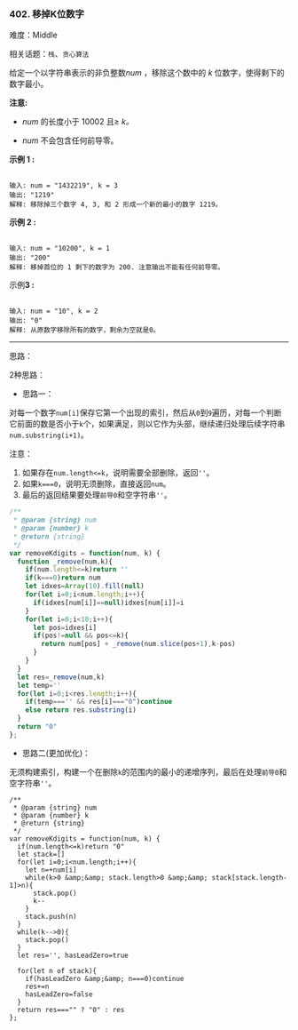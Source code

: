 ### 402. 移掉K位数字

难度：Middle

相关话题：`栈`、`贪心算法`

给定一个以字符串表示的非负整数*num* ，移除这个数中的 *k* 位数字，使得剩下的数字最小。



**注意:** 




* *num*  的长度小于 10002 且&ge; *k。*

* *num*  不会包含任何前导零。





**示例 1 :** 



```

输入: num = "1432219", k = 3
输出: "1219"
解释: 移除掉三个数字 4, 3, 和 2 形成一个新的最小的数字 1219。
```


**示例 2 :** 



```

输入: num = "10200", k = 1
输出: "200"
解释: 移掉首位的 1 剩下的数字为 200. 注意输出不能有任何前导零。
```


示例**3 :** 



```

输入: num = "10", k = 2
输出: "0"
解释: 从原数字移除所有的数字，剩余为空就是0。
```



-----

思路：

2种思路：

* 思路一：

对每一个数字`num[i]`保存它第一个出现的索引，然后从`0`到`9`遍历，对每一个判断它前面的数是否小于`k`个，如果满足，则以它作为头部，继续递归处理后续字符串`num.substring(i+1)`。

注意：

1. 如果存在`num.length<=k`，说明需要全部删除，返回`''`。
2. 如果`k===0`，说明无须删除，直接返回`num`。
3. 最后的返回结果要处理`前导0`和空字符串`''`。

```js
/**
 * @param {string} num
 * @param {number} k
 * @return {string}
 */
var removeKdigits = function(num, k) {
  function _remove(num,k){
    if(num.length<=k)return ''
    if(k===0)return num
    let idxes=Array(10).fill(null)
    for(let i=0;i<num.length;i++){
      if(idxes[num[i]]==null)idxes[num[i]]=i
    }
    for(let i=0;i<10;i++){
      let pos=idxes[i]
      if(pos!=null && pos<=k){
        return num[pos] + _remove(num.slice(pos+1),k-pos)
      }
    }    
  }
  let res=_remove(num,k)
  let temp=''
  for(let i=0;i<res.length;i++){
    if(temp==='' && res[i]==="0")continue
    else return res.substring(i)
  }
  return "0"
};
```
  
* 思路二(更加优化)：

无须构建索引，构建一个在删除`k`的范围内的最小的递增序列，最后在处理`前导0`和空字符串`''`。

```
/**
 * @param {string} num
 * @param {number} k
 * @return {string}
 */
var removeKdigits = function(num, k) {
  if(num.length<=k)return "0"
  let stack=[]
  for(let i=0;i<num.length;i++){
    let n=+num[i]
    while(k>0 &amp;&amp; stack.length>0 &amp;&amp; stack[stack.length-1]>n){
      stack.pop()
      k--
    }
    stack.push(n)
  }
  while(k-->0){
    stack.pop()
  }
  let res='', hasLeadZero=true
  
  for(let n of stack){
    if(hasLeadZero &amp;&amp; n===0)continue
    res+=n
    hasLeadZero=false
  }
  return res==="" ? "0" : res
};
```

